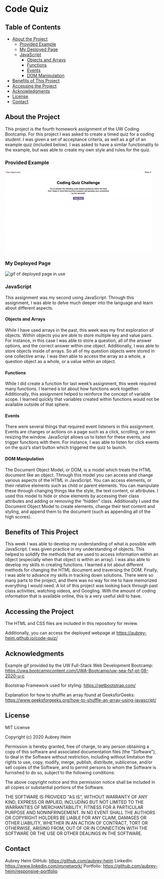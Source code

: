 # Code Quiz

## Table of Contents
* [About the Project](#about-the-project)
    * [Provided Example](#provided-example)
    * [My Deployed Page](#my-deployed-page)
    * [JavaScript](#javascript)
      * [Objects and Arrays](#objects-and-arrays)
      * [Functions](#functions)
      * [Events](#events)
      * [DOM Manipulation](#dom-manipulation)
* [Benefits of This Project](#benefits-of-this-project)
* [Accessing the Project](#accessing-the-project)
* [Acknowledgments](#acknowledgments)
* [License](#license)
* [Contact](#contact)
  
## About the Project
This project is the fourth homework assignment of the UW Coding Bootcamp. For this project I was asked to create a timed quiz for a coding student. I was given a set of acceptance criteria, as well as a gif of an example quiz (included below). I was asked to have a similar functionality to the example, but was able to create my own style and rules for the quiz.

### Provided Example
<img src="assets/04-web-apis-homework-demo.gif" alt="gif of example page in use">

### My Deployed Page
<img src="assets/deployed.gif" alt="gif of deployed page in use">

### JavaScript
This assignment was my second using JavaScript. Through this assignment, I was able to delve much deeper into the language and learn about different aspects.

#### Objects and Arrays
While I have used arrays in the past, this week was my first exploration of objects. Within objects you are able to store multiple key and value pairs. For instance, in this case I was able to store a question, all of the answer options, and the correct answer within one object. Additionally, I was able to store objects inside of arrays. So all of my question objects were stored in one collective array. I was then able to access the array as a whole, a question object as a whole, or a value within an object.

#### Functions
While I did create a function for last week’s assignment, this week required many functions. I learned a lot about how functions work together. Additionally, this assignment helped to reinforce the concept of variable scope. I learned quickly that variables created within functions would not be available outside of that sphere.

#### Events
There were several things that required event listeners in this assignment. Events are changes or actions on a page such as a click, scrolling, or even resizing the window. JavaScript allows us to listen for these events, and trigger functions with them. For instance, I was able to listen for click events on the quiz’s start button which triggered the quiz to launch.

#### DOM Manipulation 
The Document Object Model, or DOM, is a model which treats the HTML document like an object. Through this model you can access and change various aspects of the HTML in JavaScript. You can access elements, or their relative elements such as child or parent elements. You can manipulate these through changing things like the style, the text content, or attributes. I used this model to hide or show elements by accessing their class attributes and adding or removing the “hidden” class. Additionally I used the Document Object Model to create elements, change their text content and styling, and append them to the document (such as appending all of the high scores). 

## Benefits of This Project
This week I was able to develop my understanding of what is possible with JavaScript. I was given practice in my understanding of objects. This helped to solidify the methods that are used to access information within an object (especially when that object is within an array). I was also able to develop my skills in creating functions. I learned a lot about different methods for changing the HTML document and traversing the DOM. Finally, I was able to advance my skills in tracking down solutions. There were so many parts to the project, and there was no way for me to have memorized everything I would need. A lot of this project was looking back through past class activities, watching videos, and Googling. With the amount of coding information that is available online, this is a very useful skill to have.

## Accessing the Project
The HTML and CSS files are included in this repository for review. 

Additionally, you can access the deployed webpage at https://aubrey-heim.github.io/code-quiz/

## Acknowledgments
Example gif provided by the UW Full-Stack Web Development Bootcamp: https://uwa.bootcampcontent.com/UWA-Bootcamp/uw-sea-fsf-pt-08-2020-u-c

Bootstrap Framework used for styling: https://getbootstrap.com/

Explanation for how to shuffle an array found at GeeksforGeeks: https://www.geeksforgeeks.org/how-to-shuffle-an-array-using-javascript/

## License
MIT License

Copyright (c) 2020 Aubrey Heim

Permission is hereby granted, free of charge, to any person obtaining a copy
of this software and associated documentation files (the "Software"), to deal
in the Software without restriction, including without limitation the rights
to use, copy, modify, merge, publish, distribute, sublicense, and/or sell
copies of the Software, and to permit persons to whom the Software is
furnished to do so, subject to the following conditions:

The above copyright notice and this permission notice shall be included in all
copies or substantial portions of the Software.

THE SOFTWARE IS PROVIDED "AS IS", WITHOUT WARRANTY OF ANY KIND, EXPRESS OR
IMPLIED, INCLUDING BUT NOT LIMITED TO THE WARRANTIES OF MERCHANTABILITY,
FITNESS FOR A PARTICULAR PURPOSE AND NONINFRINGEMENT. IN NO EVENT SHALL THE
AUTHORS OR COPYRIGHT HOLDERS BE LIABLE FOR ANY CLAIM, DAMAGES OR OTHER
LIABILITY, WHETHER IN AN ACTION OF CONTRACT, TORT OR OTHERWISE, ARISING FROM,
OUT OF OR IN CONNECTION WITH THE SOFTWARE OR THE USE OR OTHER DEALINGS IN THE
SOFTWARE.

## Contact
Aubrey Heim
GitHub: https://github.com/aubrey-heim
LinkedIn: https://www.linkedin.com/mynetwork/
Portfolio: https://github.com/aubrey-heim/responsive-portfolio
